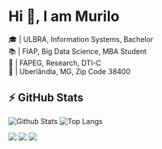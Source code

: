 # Hi 👋, I am Murilo

🎓 | ULBRA, Information Systems, Bachelor <br/>
📚 | FIAP, Big Data Science, MBA Student <br/>
💼 | FAPEG, Research, DTI-C <br/>
📍 | Uberlândia, MG, Zip Code 38400

<!--
**MuriloChaves/MuriloChaves** is a ✨ _special_ ✨ repository because its `README.md` (this file) appears on your GitHub profile.

Here are some ideas to get you started:

- 🔭 I’m currently working on ...
- 🌱 I’m currently learning ...
- 👯 I’m looking to collaborate on ...
- 🤔 I’m looking for help with ...
- 💬 Ask me about ...
- 📫 How to reach me: ...
- 😄 Pronouns: ...
- ⚡ Fun fact: ...

<p align="center">
<img src="https://github-readme-stats.vercel.app/api?username=murilochaves&show_icons=true" alt="murilochaves"/> 
</p>

[<img src="https://img.shields.io/badge/medium-%2312100E.svg?&style=for-the-badge&logo=medium&logoColor=white" />](https://medium.com/@muriloch)
-->

<!--
[<img alt="Stack Overflow" src="https://img.shields.io/badge/-Stackoverflow-FE7A16?style=for-the-badge&logo=stack-overflow&logoColor=white"/>](https://pt.stackoverflow.com/users/89389/murilo-chaves)
-->

## ⚡ GitHub Stats

<div align="left">
  
  ![Github Stats](https://github-readme-stats.vercel.app/api?username=murilochaves&show_icons=true&count_private=true&show_icons=true&include_all_commits=true)
  ![Top Langs](https://github-readme-stats.vercel.app/api/top-langs/?username=murilochaves&hide=TeX&layout=compact)

</div>

[<img src="https://img.shields.io/badge/linkedin-%230077B5.svg?&style=for-the-badge&logo=linkedin&logoColor=white" />](https://www.linkedin.com/in/murilochaves/)
[<img src = "https://img.shields.io/badge/instagram-%23E4405F.svg?&style=for-the-badge&logo=instagram&logoColor=white">](https://www.instagram.com/murilochaves/)
[<img src="https://img.shields.io/badge/email-0078D4?style=for-the-badge&logo=microsoft-outlook&logoColor=white" />](mailto:murilochaves@icloud.com)
